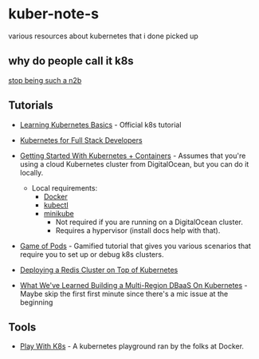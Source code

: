 # kuber-note-s

various resources about kubernetes that i done picked up

## why do people call it k8s

[stop being such a n2b](https://a11yproject.com/posts/a11y-and-other-numeronyms/)

## Tutorials

- [Learning Kubernetes Basics](https://kubernetes.io/docs/tutorials/kubernetes-basics/) - Official k8s tutorial
- [Kubernetes for Full Stack Developers](https://www.digitalocean.com/community/curriculums/kubernetes-for-full-stack-developers)
- [Getting Started With Kubernetes + Containers](https://www.digitalocean.com/community/meetup_kits/getting-started-with-containers-and-kubernetes-a-digitalocean-meetup-kit) - Assumes that you're using a cloud Kubernetes cluster from DigitalOcean, but you can do it locally.

  - Local requirements:
    - [Docker](https://docs.docker.com/install/)
    - [kubectl](https://kubernetes.io/docs/tasks/tools/install-kubectl/)
    - [minikube](https://kubernetes.io/docs/tasks/tools/install-minikube/)
      - Not required if you are running on a DigitalOcean cluster.
      - Requires a hypervisor (install docs help with that).

- [Game of Pods](https://dev.to/kodekloud/learn-kubernetes-by-playing-the-game-of-pods-43g4) - Gamified tutorial that gives you various scenarios that require you to set up or debug k8s clusters.
- [Deploying a Redis Cluster on Top of Kubernetes](https://rancher.com/blog/2019/deploying-redis-cluster/)
- [What We've Learned Building a Multi-Region DBaaS On Kubernetes](https://www.cockroachlabs.com/community/tech-talks/cloud-native-rejekts-na-2019) - Maybe skip the first first minute since there's a mic issue at the beginning

## Tools

- [Play With K8s](https://labs.play-with-k8s.com/) - A kubernetes playground ran by the folks at Docker.
